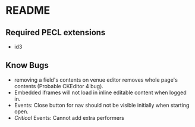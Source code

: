 # README
## Required PECL extensions
* id3

## Know Bugs
* removing a field's contents on venue editor removes whole page's contents (Probable CKEditor 4 bug).
* Embedded iframes will not load in inline editable content when logged in.
* Events: Close button for nav should not be visible initially when starting open.
* *Critical* Events: Cannot add extra performers
